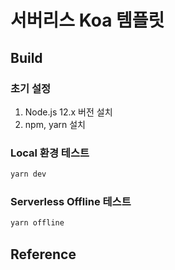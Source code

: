 # 서버리스 Koa 템플릿

## Build 

### 초기 설정 

1. Node.js 12.x 버전 설치 
2. npm, yarn 설치 

### Local 환경 테스트 
```bash
yarn dev   
```

### Serverless Offline 테스트 
```bash 
yarn offline 
```

## Reference 

